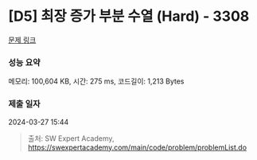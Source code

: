 # [D5] 최장 증가 부분 수열 (Hard) - 3308 

[문제 링크](https://swexpertacademy.com/main/code/problem/problemDetail.do?contestProbId=AWBOPZeK6nUDFAWr) 

### 성능 요약

메모리: 100,604 KB, 시간: 275 ms, 코드길이: 1,213 Bytes

### 제출 일자

2024-03-27 15:44



> 출처: SW Expert Academy, https://swexpertacademy.com/main/code/problem/problemList.do